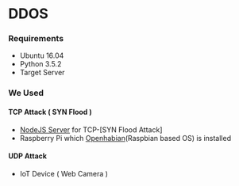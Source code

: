 # DDOS

### Requirements
- Ubuntu 16.04
- Python 3.5.2
- Target Server 

### We Used
#### TCP Attack ( SYN Flood ) 
- [NodeJS Server](https://github.com/JangminSon/DDOS_Attack_server) for TCP-[SYN Flood Attack]
- Raspberry Pi which [Openhabian](https://www.openhab.org/docs/installation/openhabian.html#raspberry-pi-prepackaged-sd-card-image)(Raspbian based OS) is installed

#### UDP Attack
- IoT Device ( Web Camera )
